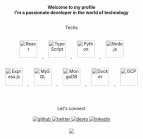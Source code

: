 **<div align="center">Welcome to my profile <br />I'm a passionate developer in the world of technology</div>**
<br/>  

<table width="100%">
  <tr>
    <div align="center">Techs</div>
    <br />
    <div align="center">
      <a href="https://reactjs.org/" target="_blank">
        <img style="margin: 16px" src="https://profilinator.rishav.dev/skills-assets/react-original-wordmark.svg" alt="React" height="56" />
      </a> 
      <a href="https://www.typescriptlang.org/" target="_blank">
        <img style="margin: 16px" src="https://profilinator.rishav.dev/skills-assets/typescript-original.svg" alt="TypeScript" height="56" />
      </a>  
      <a href="https://www.python.org/" target="_blank">
       <img style="margin: 16px" src="https://profilinator.rishav.dev/skills-assets/python-original.svg" alt="Python" height="56" />
      </a>  
      <a href="https://nodejs.org/" target="_blank">
        <img style="margin: 16px" src="https://profilinator.rishav.dev/skills-assets/nodejs-original-wordmark.svg" alt="Node.js" height="56" />
      </a> 
      <br/>
      <a href="https://expressjs.com/" target="_blank">
        <img style="margin: 16px" src="https://profilinator.rishav.dev/skills-assets/express-original-wordmark.svg" alt="Express.js" height="56" />
      </a>  
      <a href="https://www.mysql.com/" target="_blank">
        <img style="margin: 16px" src="https://profilinator.rishav.dev/skills-assets/mysql-original-wordmark.svg" alt="MySQL" height="56" />
      </a>  
      <a href="https://www.mongodb.com/" target="_blank">
        <img style="margin: 16px" src="https://profilinator.rishav.dev/skills-assets/mongodb-original-wordmark.svg" alt="MongoDB" height="56" />
      </a>  
      <a href="https://www.docker.com/" target="_blank">
        <img style="margin: 16px" src="https://profilinator.rishav.dev/skills-assets/docker-original-wordmark.svg" alt="Docker" height="56" />
      </a>  
      <a href="https://cloud.google.com/" target="_blank">
        <img style="margin: 16px" src="https://profilinator.rishav.dev/skills-assets/google_cloud-icon.svg" alt="GCP" height="56" />
      </a>  
    </div>
  </tr>
</table>  
<br/>  
<div align="center">Let's connect</div>
<br />
  <div align="center">
    <a href="https://github.com/adrianomolin" target="_blank">
      <img src=https://img.shields.io/badge/github-%2324292e.svg?&style=for-the-badge&logo=github&logoColor=white alt=github style="margin-bottom: 5px;" />
    </a>
    <a href="https://twitter.com/adrianomolinn" target="_blank">
      <img src=https://img.shields.io/badge/twitter-%2300acee.svg?&style=for-the-badge&logo=twitter&logoColor=white alt=twitter style="margin-bottom: 5px;" />
    </a>
    <a href="https://dev.to/adrianomolin" target="_blank">
      <img src=https://img.shields.io/badge/dev.to-%2308090A.svg?&style=for-the-badge&logo=dev.to&logoColor=white alt=devto style="margin-bottom: 5px;" />
    </a>
    <a href="https://linkedin.com/in/adrianomolin" target="_blank">
      <img src=https://img.shields.io/badge/linkedin-%231E77B5.svg?&style=for-the-badge&logo=linkedin&logoColor=white alt=linkedin style="margin-bottom: 5px;" />
    </a>  
</div>
<br/>
<div align="center">
  <img src="https://komarev.com/ghpvc/?username=adrianomolin&&style=flat-square" align="center" />
</div>  
